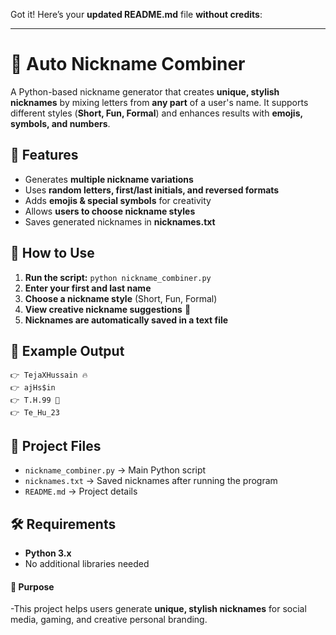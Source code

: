 Got it! Here’s your **updated README.md** file **without credits**:  

---

# 🚀 Auto Nickname Combiner  

A Python-based nickname generator that creates **unique, stylish nicknames** by mixing letters from **any part** of a user's name. It supports different styles (**Short, Fun, Formal**) and enhances results with **emojis, symbols, and numbers**.  

## 🔹 Features  
- Generates **multiple nickname variations**  
- Uses **random letters, first/last initials, and reversed formats**  
- Adds **emojis & special symbols** for creativity  
- Allows **users to choose nickname styles**  
- Saves generated nicknames in **nicknames.txt**  

## 🔧 How to Use  
1. **Run the script:** `python nickname_combiner.py`  
2. **Enter your first and last name**  
3. **Choose a nickname style** (Short, Fun, Formal)  
4. **View creative nickname suggestions** 🎉  
5. **Nicknames are automatically saved in a text file**  

## 📜 Example Output  
```
👉 TejaXHussain 🔥  
👉 ajHs$in  
👉 T.H.99 💎  
👉 Te_Hu_23  
```

## 📁 Project Files  
- `nickname_combiner.py` → Main Python script  
- `nicknames.txt` → Saved nicknames after running the program  
- `README.md` → Project details  

## 🛠 Requirements  
- **Python 3.x**  
- No additional libraries needed
#### 🎯 Purpose  
-This project helps users generate **unique, stylish nicknames** for social media, gaming, and creative personal branding.

